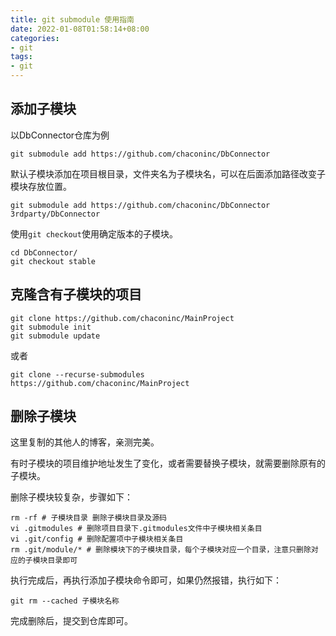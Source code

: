 ```yaml
---
title: git submodule 使用指南
date: 2022-01-08T01:58:14+08:00
categories: 
- git
tags:
- git
---
```


## 添加子模块

以DbConnector仓库为例

```shell
git submodule add https://github.com/chaconinc/DbConnector
```

默认子模块添加在项目根目录，文件夹名为子模块名，可以在后面添加路径改变子模块存放位置。

```shell
git submodule add https://github.com/chaconinc/DbConnector 3rdparty/DbConnector
```

使用`git checkout`使用确定版本的子模块。

```shell
cd DbConnector/
git checkout stable
```

## 克隆含有子模块的项目

```shell
git clone https://github.com/chaconinc/MainProject
git submodule init
git submodule update
```

或者

```shell
git clone --recurse-submodules https://github.com/chaconinc/MainProject
```

## 删除子模块

这里复制的其他人的博客，亲测完美。

有时子模块的项目维护地址发生了变化，或者需要替换子模块，就需要删除原有的子模块。

删除子模块较复杂，步骤如下：

```shell
rm -rf # 子模块目录 删除子模块目录及源码
vi .gitmodules # 删除项目目录下.gitmodules文件中子模块相关条目
vi .git/config # 删除配置项中子模块相关条目
rm .git/module/* # 删除模块下的子模块目录，每个子模块对应一个目录，注意只删除对应的子模块目录即可
```

执行完成后，再执行添加子模块命令即可，如果仍然报错，执行如下：

```shell
git rm --cached 子模块名称
```

完成删除后，提交到仓库即可。
